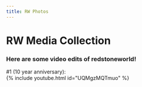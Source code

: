 ```yaml
---
title: RW Photos
---
```


# RW Media Collection  

### Here are some video edits of redstoneworld!  

#1 (10 year anniversary):  
{% include youtube.html id="UQMgzMQTmuo" %}
